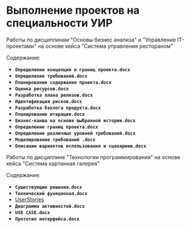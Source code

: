 # Выполнение проектов на специальности УИР
Работы по дисциплинам "Основы бизнес анализа" и "Управление IT-проектами" на основе кейса "Система управления рестораном"

Содержание:
* **`Определение концепции и границ проекта.docx`**
* **`Определение требований.docx`**
* **`Планирование содержания проекта.docx`**
* **`Оценка ресурсов.docx`**
* **`Разработка плана релизов.docx`**
* **`Идентификация рисков.docx`**
* **`Разработка бэклога продукта.docx`**
* **`Планирование итерации.docx`**
* **`Бизнес-канва на основе выбранной истории.docx`**
* **`Определение границ проекта.docx`**
* **`Определение различных уровней требований.docx`**
* **`Моделирование требований .docx`**
* **`Описание вариантов использования и сценариев.docx`**

Работы по дисциплине "Технологии программирования" на основе кейса "Система картинная галерея"

Содержание:
* **`Существующие решения.docx`**
* **`Технический функционал.docx`**
* [UserStories](https://app.clickup.com/9015949216/v/li/901509185230)
* **`Диаграмма активностей.docx`**
* **`USE CASE.docx`**
* **`Прототип интерфейса.docx`**

